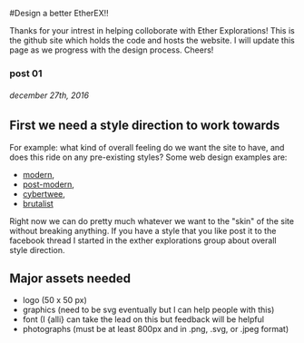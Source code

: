 #Design a better EtherEX!!

Thanks for your intrest in helping colloborate with Ether Explorations! This is the github site which holds the code and hosts the website. I will update this page as we progress with the design process. Cheers!

### post 01 
###### december 27th, 2016

## First we need a style direction to work towards
For example: what kind of overall feeling do we want the site to have, and does this ride on any pre-existing styles? Some web design examples are: 
- [modern](http://www.awwwards.com/30-grid-based-websites.html), 
- [post-modern](https://theoutline.com/), 
- [cybertwee](http://cybertwee.net/), 
- [brutalist](http://brutalistwebsites.com/)

Right now we can do pretty much whatever we want to the "skin" of the site without breaking anything. If you have a style that you like post it to the facebook thread I started in the exther explorations group about overall style direction. 

## Major assets needed
- logo (50 x 50 px)
- graphics (need to be svg eventually but I can help people with this)
- font (I {alli} can take the lead on this but feedback will be helpful
- photographs (must be at least 800px and in .png, .svg, or .jpeg format)
